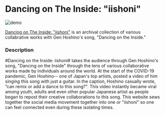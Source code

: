 # Dancing on The Inside: "iishoni"
![demo](https://github.com/kaabe1/iml300/project-1/asset/Project1_overview.gif)

[Dancing on The Inside: "iishoni"](https://kaabe1.github.io/iml300/project-1/) is an archival collection of various collabrative works with Gen Hoshino's song, "Dancing on the Inside."


### Description

#Dancing on the Inside: iishoni# takes the audience through Gen Hoshino's song, "Dancing on the Inside" through the lens of various collaborative works made by individuals around the world. At the start of the COVID-19 pandemic, Gen Hoshino-- one of Japan's top artists, posted a video of him singing this song with just a guitar. In the caption, Hoshino casually wrote, ”can remix or add a dance to this song?". This video instantly became viral among youth, adults and even other popular Japanese artist as people began to repost their creative collaborations to this song. This website sews together the social media movement together into one or "iishoni" so one can feel connected even during these isolating times.